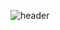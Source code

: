 ![header](https://capsule-render.vercel.app/api?type=wave&color=auto&height=300&section=header&text=%20ReinaKo&fontSize=90)
